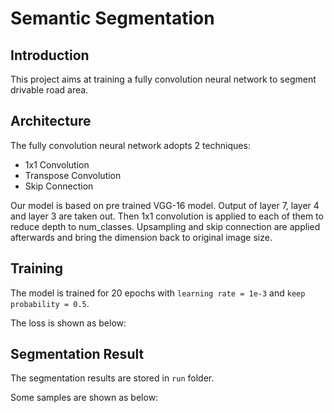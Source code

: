 # Semantic Segmentation

## Introduction
This project aims at training a fully convolution neural network to segment 
drivable road area. 

## Architecture

The fully convolution neural network adopts 2 techniques:
- 1x1 Convolution
- Transpose Convolution
- Skip Connection

Our model is based on pre trained VGG-16 model. Output of layer 7, layer 4 and
layer 3 are taken out. Then 1x1 convolution is applied to each of them to reduce
depth to num_classes. Upsampling and skip connection are applied afterwards and
bring the dimension back to original image size.  

## Training

The model is trained for 20 epochs with `learning rate = 1e-3` and 
`keep probability = 0.5`.

The loss is shown as below: 



## Segmentation Result
The segmentation results are stored in `run` folder.

Some samples are shown as below:

